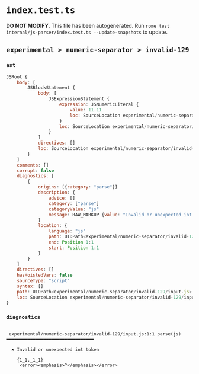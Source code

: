 # `index.test.ts`

**DO NOT MODIFY**. This file has been autogenerated. Run `rome test internal/js-parser/index.test.ts --update-snapshots` to update.

## `experimental > numeric-separator > invalid-129`

### `ast`

```javascript
JSRoot {
	body: [
		JSBlockStatement {
			body: [
				JSExpressionStatement {
					expression: JSNumericLiteral {
						value: 11.11
						loc: SourceLocation experimental/numeric-separator/invalid-129/input.js 1:1-1:9
					}
					loc: SourceLocation experimental/numeric-separator/invalid-129/input.js 1:1-1:9
				}
			]
			directives: []
			loc: SourceLocation experimental/numeric-separator/invalid-129/input.js 1:0-1:10
		}
	]
	comments: []
	corrupt: false
	diagnostics: [
		{
			origins: [{category: "parse"}]
			description: {
				advice: []
				category: ["parse"]
				categoryValue: "js"
				message: RAW_MARKUP {value: "Invalid or unexpected int token"}
			}
			location: {
				language: "js"
				path: UIDPath<experimental/numeric-separator/invalid-129/input.js>
				end: Position 1:1
				start: Position 1:1
			}
		}
	]
	directives: []
	hasHoistedVars: false
	sourceType: "script"
	syntax: []
	path: UIDPath<experimental/numeric-separator/invalid-129/input.js>
	loc: SourceLocation experimental/numeric-separator/invalid-129/input.js 1:0-2:0
}
```

### `diagnostics`

```

 experimental/numeric-separator/invalid-129/input.js:1:1 parse(js) ━━━━━━━━━━━━━━━━━━━━━━━━━━━━━━━━━

  ✖ Invalid or unexpected int token

    {1_1._1_1}
     <error><emphasis>^</emphasis></error>


```
